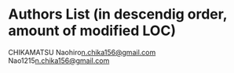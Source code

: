 # Authors List (in descendig order, amount of modified LOC)
CHIKAMATSU Naohiro<n.chika156@gmail.com>
Nao1215<n.chika156@gmail.com>
